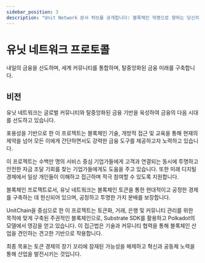 ```yaml
---
sidebar_position: 3
description: "Unit Network 문서 허브를 공개합니다: 블록체인 혁명으로 향하는 당신의 문을 열다."
---
```


# 유닛 네트워크 프로토콜

내일의 금융을 선도하며, 세계 커뮤니티를 통합하며, 탈중앙화된 금융 미래를 구축합니다.

## 비전

유닛 네트워크는 글로벌 커뮤니티와 탈중앙화된 금융 기반을 육성하여 금융의 다음 시대를 선도하고 있습니다.

포용성을 기반으로 한 이 프로젝트는 블록체인 기술, 개방적 접근 및 교육을 통해 현재의 제약을 넘어 모든 이에게 간단하면서도 강력한 금융 도구를 제공하고자 노력하고 있습니다.

이 프로젝트는 수백만 명의 서비스 중심 기업가들에게 고객과 연결되는 동시에 투명하고 안전한 자금 조달 기회를 찾는 기업가들에게도 도움을 주고 있습니다. 또한 미래 디지털 경제에서 일상 개인들이 이해하고 접근하며 적극 참여할 수 있도록 지원합니다.

블록체인 프로젝트로서, 유닛 네트워크는 블록체인 토큰을 통한 현대적이고 공정한 경제를 구축하는 데 헌신되어 있으며, 공정하고 투명한 가치 분배를 보장합니다.

UnitChain을 중심으로 한 이 프로젝트는 토큰화, 거래, 은행 및 커뮤니티 관리를 위한 목적에 맞게 구축된 주권적인 블록체인으로, Substrate SDK를 활용하고 Polkadot의 모델에서 영감을 얻고 있습니다. 이 접근법은 기술과 커뮤니티 협력을 통해 블록체인 산업을 견인하는 견고한 기반으로 작용합니다.

최종 목표는 토큰 경제의 장기 꼬리에 잠재된 가능성을 해제하고 혁신과 공동체 노력을 통해 산업을 발전시키는 것입니다.
